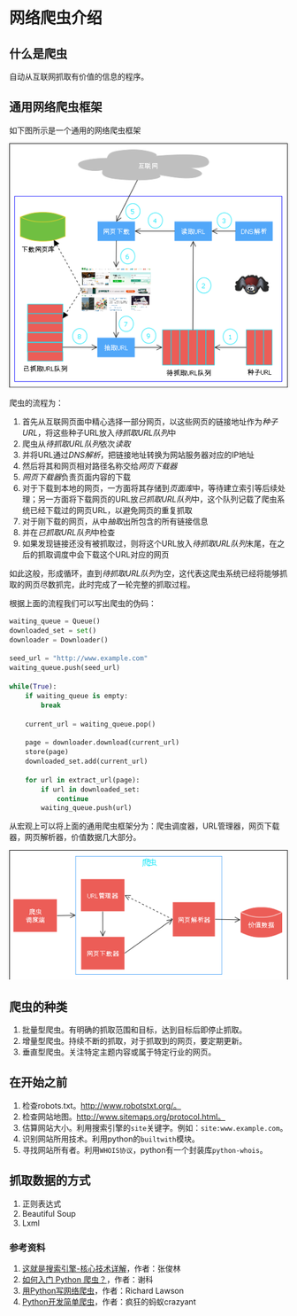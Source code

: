 # 网络爬虫介绍

## 什么是爬虫
自动从互联网抓取有价值的信息的程序。

## 通用网络爬虫框架
如下图所示是一个通用的网络爬虫框架

![通用爬虫框架](images/通用爬虫框架.png)

爬虫的流程为：

1. 首先从互联网页面中精心选择一部分网页，以这些网页的链接地址作为*种子URL*，将这些种子URL放入*待抓取URL队列*中
2. 爬虫从*待抓取URL队列*依次*读取*
3. 并将URL通过*DNS解析*，把链接地址转换为网站服务器对应的IP地址
4. 然后将其和网页相对路径名称交给*网页下载器*
5. *网页下载器*负责页面内容的下载
6. 对于下载到本地的网页，一方面将其存储到*页面库*中，等待建立索引等后续处理；另一方面将下载网页的URL放*已抓取URL队列*中，这个队列记载了爬虫系统已经下载过的网页URL，以避免网页的重复抓取
7. 对于刚下载的网页，从中*抽取*出所包含的所有链接信息
8. 并在*已抓取URL队列*中检查
9. 如果发现链接还没有被抓取过，则将这个URL放入*待抓取URL队列*末尾，在之后的抓取调度中会下载这个URL对应的网页

如此这般，形成循环，直到*待抓取URL队列*为空，这代表这爬虫系统已经将能够抓取的网页尽数抓完，此时完成了一轮完整的抓取过程。

根据上面的流程我们可以写出爬虫的伪码：

```python
waiting_queue = Queue()
downloaded_set = set()
downloader = Downloader()

seed_url = "http://www.example.com"
waiting_queue.push(seed_url)

while(True):
    if waiting_queue is empty:
        break
    
    current_url = waiting_queue.pop()
    
    page = downloader.download(current_url)
    store(page)
    downloaded_set.add(current_url)
    
    for url in extract_url(page):
        if url in downloaded_set:
            continue
        waiting_queue.push(url)
```

从宏观上可以将上面的通用爬虫框架分为：爬虫调度器，URL管理器，网页下载器，网页解析器，价值数据几大部分。

![爬虫架构](images/爬虫架构.png)

## 爬虫的种类
1. 批量型爬虫。有明确的抓取范围和目标，达到目标后即停止抓取。
2. 增量型爬虫。持续不断的抓取，对于抓取到的网页，要定期更新。
3. 垂直型爬虫。关注特定主题内容或属于特定行业的网页。

## 在开始之前
1. 检查robots.txt。http://www.robotstxt.org/。
2. 检查网站地图。http://www.sitemaps.org/protocol.html。
3. 估算网站大小。利用搜索引擎的`site`关键字。例如：`site:www.example.com`。
4. 识别网站所用技术。利用python的`builtwith`模块。
5. 寻找网站所有者。利用`WHOIS协议`，python有一个封装库`python-whois`。

## 抓取数据的方式
1. 正则表达式
2. Beautiful Soup
3. Lxml

### 参考资料
1. [这就是搜索引擎-核心技术详解](https://book.douban.com/subject/7006719/)，作者：张俊林 
2. [如何入门 Python 爬虫？](https://www.zhihu.com/question/20899988/answer/24923424)，作者：谢科
3. [用Python写网络爬虫](https://book.douban.com/subject/26869992/)，作者：Richard Lawson
4. [Python开发简单爬虫](http://www.imooc.com/learn/563)，作者：疯狂的蚂蚁crazyant


